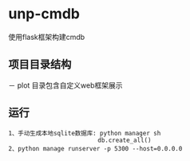 # unp-cmdb
使用flask框架构建cmdb

## 项目目录结构
－ plot 目录包含自定义web框架展示

## 运行

```angular2html
1、手动生成本地sqlite数据库: python manager sh
                         db.create_all()
2、python manage runserver -p 5300 --host=0.0.0.0
```
